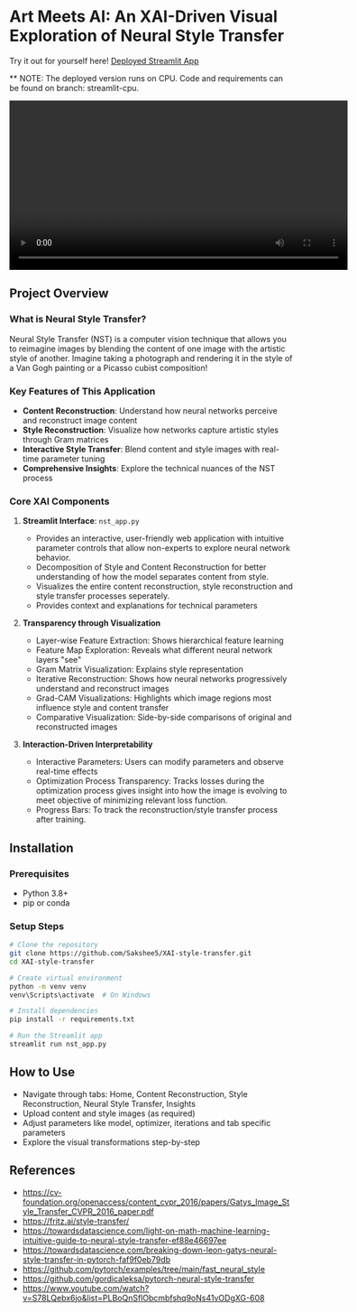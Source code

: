 # Art Meets AI: An XAI-Driven Visual Exploration of Neural Style Transfer

Try it out for yourself here! [Deployed Streamlit App](https://explainable-style-transfer.streamlit.app/)

** NOTE: The deployed version runs on CPU. Code and requirements can be found on branch: streamlit-cpu.

<video src="assets/video_snippet.mp4" controls width="600"></video>

## Project Overview

### What is Neural Style Transfer?
Neural Style Transfer (NST) is a computer vision technique that allows you to reimagine images by blending the content of one image with the artistic style of another. Imagine taking a photograph and rendering it in the style of a Van Gogh painting or a Picasso cubist composition!

### Key Features of This Application
- **Content Reconstruction**: Understand how neural networks perceive and reconstruct image content
- **Style Reconstruction**: Visualize how networks capture artistic styles through Gram matrices
- **Interactive Style Transfer**: Blend content and style images with real-time parameter tuning
- **Comprehensive Insights**: Explore the technical nuances of the NST process

### Core XAI Components
1. **Streamlit Interface**: `nst_app.py`
    - Provides an interactive, user-friendly web application with intuitive parameter controls that allow non-experts to explore neural network behavior.
    - Decomposition of Style and Content Reconstruction for better understanding of how the model separates content from style.
    - Visualizes the entire content reconstruction, style reconstruction and style transfer processes seperately.
    - Provides context and explanations for technical parameters

2. **Transparency through Visualization**
    - Layer-wise Feature Extraction: Shows hierarchical feature learning
    - Feature Map Exploration: Reveals what different neural network layers "see"
    - Gram Matrix Visualization: Explains style representation
    - Iterative Reconstruction: Shows how neural networks progressively understand and reconstruct images
    - Grad-CAM Visualizations: Highlights which image regions most influence style and content transfer
    - Comparative Visualization: Side-by-side comparisons of original and reconstructed images

3. **Interaction-Driven Interpretability**
    - Interactive Parameters: Users can modify parameters and observe real-time effects
    - Optimization Process Transparency: Tracks losses during the optimization process gives insight into how the image is evolving to meet objective of minimizing relevant loss function.
    - Progress Bars: To track the reconstruction/style transfer process after training.


## Installation

### Prerequisites
- Python 3.8+
- pip or conda

### Setup Steps
```bash
# Clone the repository
git clone https://github.com/Sakshee5/XAI-style-transfer.git
cd XAI-style-transfer

# Create virtual environment
python -m venv venv
venv\Scripts\activate  # On Windows

# Install dependencies
pip install -r requirements.txt

# Run the Streamlit app
streamlit run nst_app.py
```

## How to Use

- Navigate through tabs: Home, Content Reconstruction, Style Reconstruction, Neural Style Transfer, Insights
- Upload content and style images (as required)
- Adjust parameters like model, optimizer, iterations and tab specific parameters
- Explore the visual transformations step-by-step

## References

- https://cv-foundation.org/openaccess/content_cvpr_2016/papers/Gatys_Image_Style_Transfer_CVPR_2016_paper.pdf
- https://fritz.ai/style-transfer/
- https://towardsdatascience.com/light-on-math-machine-learning-intuitive-guide-to-neural-style-transfer-ef88e46697ee
- https://towardsdatascience.com/breaking-down-leon-gatys-neural-style-transfer-in-pytorch-faf9f0eb79db
- https://github.com/pytorch/examples/tree/main/fast_neural_style
- https://github.com/gordicaleksa/pytorch-neural-style-transfer
- https://www.youtube.com/watch?v=S78LQebx6jo&list=PLBoQnSflObcmbfshq9oNs41vODgXG-608
